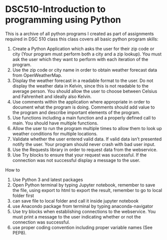 # DSC510-Introduction to programming using Python
This is a archive of all python programs I created as part of assignments required in DSC 510 class
this class covers all basic python program skills:

1.	Create a Python Application which asks the user for their zip code or city (Your program must perform both a city and a zip lookup). You must ask the user which they want to perform with each iteration of the program.
2.	Use the zip code or city name in order to obtain weather forecast data from OpenWeatherMap.
3.	Display the weather forecast in a readable format to the user. Do not display the weather data in Kelvin, since this is not readable to the average person.  You should allow the user to choose between Celsius and Fahrenheit and ideally also Kelvin.
4.	Use comments within the application where appropriate in order to document what the program is doing. Comments should add value to the program and describe important elements of the program.
5.	Use functions including a main function and a properly defined call to main. You should have multiple functions.
6.	Allow the user to run the program multiple times to allow them to look up weather conditions for multiple locations.
7.	Validate whether the user entered valid data. If valid data isn’t presented notify the user. Your program should never crash with bad user input.
8.	Use the Requests library in order to request data from the webservice.
9.	Use Try blocks to ensure that your request was successful. If the connection was not successful display a message to the user.

How to 
1.	Use Python 3 and latest packages
2.	Open Python terminal by typing Jupyter notebook, remember to save the file, using export to html to export the result, remember to go to local folder first
3.	can save file to local folder and call it inside jupyter notebook
4.	use Anacondo package from terminal by typing anaconda-navigator
5.	Use try blocks when establishing connections to the webservice. You must print a message to the user indicating whether or not the connection was successful.
6.	use proper coding convention including proper variable names (See PEP8).
